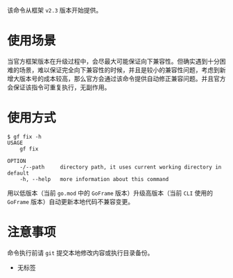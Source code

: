 该命令从框架 `v2.3` 版本开始提供。

# 使用场景

当官方框架版本在升级过程中，会尽最大可能保证向下兼容性。但确实遇到十分困难的场景，难以保证完全向下兼容性的时候，并且是较小的兼容性问题，考虑到新增大版本号的成本较高，那么官方会通过该命令提供自动修正兼容问题。并且官方会保证该指令可重复执行，无副作用。

# 使用方式

```
$ gf fix -h
USAGE
    gf fix

OPTION
    -/--path     directory path, it uses current working directory in default
    -h, --help   more information about this command
```

用以低版本（当前 `go.mod` 中的 `GoFrame` 版本）升级高版本（当前 `CLI` 使用的 `GoFrame` 版本）自动更新本地代码不兼容变更。

# 注意事项

命令执行前请 `git` 提交本地修改内容或执行目录备份。

- 无标签